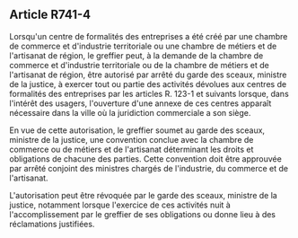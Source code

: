 Article R741-4
----
Lorsqu'un centre de formalités des entreprises a été créé par une chambre de
commerce et d'industrie territoriale ou une chambre de métiers et de l'artisanat
de région, le greffier peut, à la demande de la chambre de commerce et
d'industrie territoriale ou de la chambre de métiers et de l'artisanat de
région, être autorisé par arrêté du garde des sceaux, ministre de la justice, à
exercer tout ou partie des activités dévolues aux centres de formalités des
entreprises par les articles R. 123-1 et suivants lorsque, dans l'intérêt des
usagers, l'ouverture d'une annexe de ces centres apparaît nécessaire dans la
ville où la juridiction commerciale a son siège.

En vue de cette autorisation, le greffier soumet au garde des sceaux, ministre
de la justice, une convention conclue avec la chambre de commerce ou de métiers
et de l'artisanat déterminant les droits et obligations de chacune des parties.
Cette convention doit être approuvée par arrêté conjoint des ministres chargés
de l'industrie, du commerce et de l'artisanat.

L'autorisation peut être révoquée par le garde des sceaux, ministre de la
justice, notamment lorsque l'exercice de ces activités nuit à l'accomplissement
par le greffier de ses obligations ou donne lieu à des réclamations justifiées.
